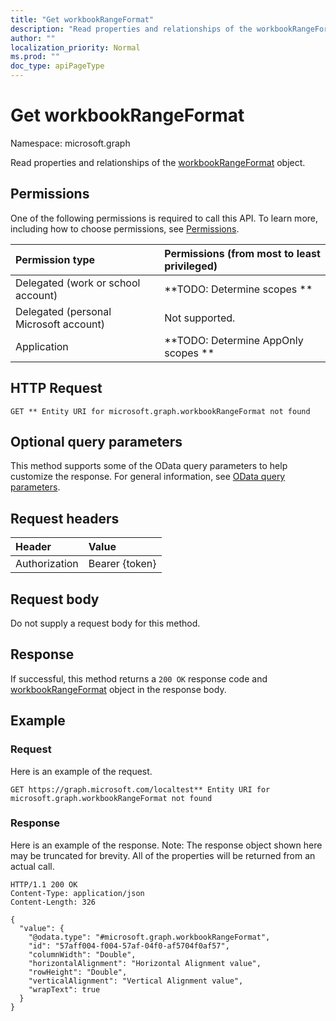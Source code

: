 ```yaml
---
title: "Get workbookRangeFormat"
description: "Read properties and relationships of the workbookRangeFormat object."
author: ""
localization_priority: Normal
ms.prod: ""
doc_type: apiPageType
---
```


# Get workbookRangeFormat

Namespace: microsoft.graph

Read properties and relationships of the [workbookRangeFormat](../resources/workbookrangeformat.md) object.

## Permissions
One of the following permissions is required to call this API. To learn more, including how to choose permissions, see [Permissions](/concepts/permissions-reference.md).

|Permission type|Permissions (from most to least privileged)|
|:---|:---|
|Delegated (work or school account)|**TODO: Determine scopes **|
|Delegated (personal Microsoft account)|Not supported.|
|Application|**TODO: Determine AppOnly scopes **|

## HTTP Request
<!-- {
  "blockType": "ignored"
}
-->
``` http
GET ** Entity URI for microsoft.graph.workbookRangeFormat not found
```

## Optional query parameters
This method supports some of the OData query parameters to help customize the response. For general information, see [OData query parameters](/graph/query-parameters).

## Request headers
|Header|Value|
|:---|:---|
|Authorization|Bearer {token}|

## Request body
Do not supply a request body for this method.

## Response
If successful, this method returns a `200 OK` response code and [workbookRangeFormat](../resources/workbookrangeformat.md) object in the response body.

## Example

### Request
Here is an example of the request.
<!-- {
  "blockType": "request",
  "name": "get_workbookrangeformat"
}
-->
``` http
GET https://graph.microsoft.com/localtest** Entity URI for microsoft.graph.workbookRangeFormat not found
```

### Response
Here is an example of the response. Note: The response object shown here may be truncated for brevity. All of the properties will be returned from an actual call.
<!-- {
  "blockType": "response",
  "truncated": true,
  "@odata.type": "microsoft.graph.workbookRangeFormat"
}
-->
``` http
HTTP/1.1 200 OK
Content-Type: application/json
Content-Length: 326

{
  "value": {
    "@odata.type": "#microsoft.graph.workbookRangeFormat",
    "id": "57aff004-f004-57af-04f0-af5704f0af57",
    "columnWidth": "Double",
    "horizontalAlignment": "Horizontal Alignment value",
    "rowHeight": "Double",
    "verticalAlignment": "Vertical Alignment value",
    "wrapText": true
  }
}
```

